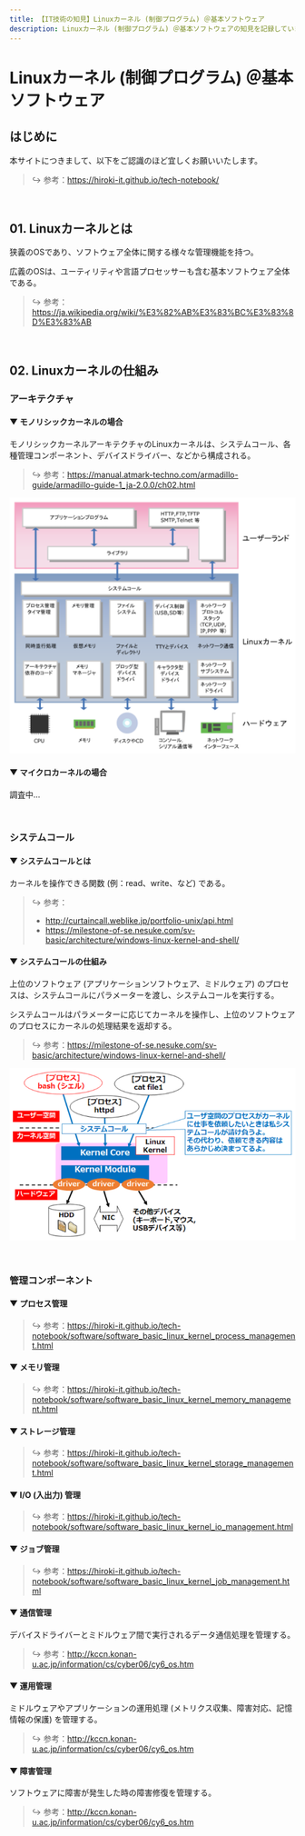 ```yaml
---
title: 【IT技術の知見】Linuxカーネル (制御プログラム) ＠基本ソフトウェア
description: Linuxカーネル (制御プログラム) ＠基本ソフトウェアの知見を記録しています。
---
```


# Linuxカーネル (制御プログラム) ＠基本ソフトウェア

## はじめに

本サイトにつきまして、以下をご認識のほど宜しくお願いいたします。



> ↪️ 参考：https://hiroki-it.github.io/tech-notebook/

<br>

## 01. Linuxカーネルとは

狭義のOSであり、ソフトウェア全体に関する様々な管理機能を持つ。

広義のOSは、ユーティリティや言語プロセッサーも含む基本ソフトウェア全体である。



> ↪️ 参考：https://ja.wikipedia.org/wiki/%E3%82%AB%E3%83%BC%E3%83%8D%E3%83%AB

<br>

## 02. Linuxカーネルの仕組み

### アーキテクチャ

#### ▼ モノリシックカーネルの場合

モノリシックカーネルアーキテクチャのLinuxカーネルは、システムコール、各種管理コンポーネント、デバイスドライバー、などから構成される。



> ↪️ 参考：https://manual.atmark-techno.com/armadillo-guide/armadillo-guide-1_ja-2.0.0/ch02.html

![linux_kernel_architecture](https://raw.githubusercontent.com/hiroki-it/tech-notebook-images/master/images/linux_kernel_architecture.png)

#### ▼ マイクロカーネルの場合

調査中...

<br>

### システムコール

#### ▼ システムコールとは

カーネルを操作できる関数 (例：read、write、など) である。



> ↪️ 参考：
> 
> - http://curtaincall.weblike.jp/portfolio-unix/api.html
> - https://milestone-of-se.nesuke.com/sv-basic/architecture/windows-linux-kernel-and-shell/

#### ▼ システムコールの仕組み

上位のソフトウェア (アプリケーションソフトウェア、ミドルウェア) のプロセスは、システムコールにパラメーターを渡し、システムコールを実行する。

システムコールはパラメーターに応じてカーネルを操作し、上位のソフトウェアのプロセスにカーネルの処理結果を返却する。



> ↪️ 参考：https://milestone-of-se.nesuke.com/sv-basic/architecture/windows-linux-kernel-and-shell/

![linux_kernel_system-call](https://raw.githubusercontent.com/hiroki-it/tech-notebook-images/master/images/linux_kernel_system-call.png)

<br>

### 管理コンポーネント

#### ▼ プロセス管理

> ↪️ 参考：https://hiroki-it.github.io/tech-notebook/software/software_basic_linux_kernel_process_management.html

#### ▼ メモリ管理

> ↪️ 参考：https://hiroki-it.github.io/tech-notebook/software/software_basic_linux_kernel_memory_management.html

#### ▼ ストレージ管理

> ↪️ 参考：https://hiroki-it.github.io/tech-notebook/software/software_basic_linux_kernel_storage_management.html

#### ▼ I/O (入出力) 管理

> ↪️ 参考：https://hiroki-it.github.io/tech-notebook/software/software_basic_linux_kernel_io_management.html

#### ▼ ジョブ管理

> ↪️ 参考：https://hiroki-it.github.io/tech-notebook/software/software_basic_linux_kernel_job_management.html

#### ▼ 通信管理

デバイスドライバーとミドルウェア間で実行されるデータ通信処理を管理する。



> ↪️ 参考：http://kccn.konan-u.ac.jp/information/cs/cyber06/cy6_os.htm

#### ▼ 運用管理

ミドルウェアやアプリケーションの運用処理 (メトリクス収集、障害対応、記憶情報の保護) を管理する。



> ↪️ 参考：http://kccn.konan-u.ac.jp/information/cs/cyber06/cy6_os.htm

#### ▼ 障害管理

ソフトウェアに障害が発生した時の障害修復を管理する。



> ↪️ 参考：http://kccn.konan-u.ac.jp/information/cs/cyber06/cy6_os.htm

<br>
